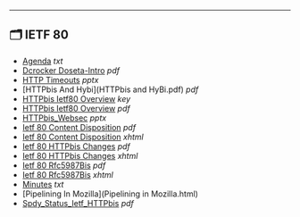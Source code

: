 

---

## 🗂️ IETF 80

- [Agenda](agenda.txt) _txt_
- [Dcrocker Doseta-Intro](DCrocker-DOSETA-Intro.pdf) _pdf_
- [HTTP Timeouts](http-timeouts.pptx) _pptx_
- [HTTPbis And Hybi](HTTPbis and HyBi.pdf) _pdf_
- [HTTPbis Ietf80 Overview](httpbis-ietf80-overview.key) _key_
- [HTTPbis Ietf80 Overview](httpbis-ietf80-overview.pdf) _pdf_
- [HTTPbis_Websec](httpbis_websec.pptx) _pptx_
- [Ietf 80 Content Disposition](ietf-80-content-disposition.pdf) _pdf_
- [Ietf 80 Content Disposition](ietf-80-content-disposition.xhtml) _xhtml_
- [Ietf 80 HTTPbis Changes](ietf-80-httpbis-changes.pdf) _pdf_
- [Ietf 80 HTTPbis Changes](ietf-80-httpbis-changes.xhtml) _xhtml_
- [Ietf 80 Rfc5987Bis](ietf-80-rfc5987bis.pdf) _pdf_
- [Ietf 80 Rfc5987Bis](ietf-80-rfc5987bis.xhtml) _xhtml_
- [Minutes](minutes.txt) _txt_
- [Pipelining In Mozilla](Pipelining in Mozilla.html) 
- [Spdy_Status_Ietf_HTTPbis](SPDY_Status_IETF_httpbis.pdf) _pdf_